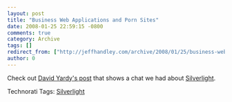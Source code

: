 ```yaml
---
layout: post
title: "Business Web Applications and Porn Sites"
date: 2008-01-25 22:59:15 -0800
comments: true
category: Archive
tags: []
redirect_from: ["http://jeffhandley.com/archive/2008/01/25/business-web-applications-and-porn-sites"]
author: 0
---
```

<!-- more -->
<p>Check out <a href="http://dyardy.spaces.live.com/blog/cns!812B0DF85863A595!293.entry" target="_blank">David Yardy's post</a> that shows a chat we had about <a href="http://silverlight.net/" target="_blank">Silverlight</a>.</p>  <div class="wlWriterSmartContent" id="scid:0767317B-992E-4b12-91E0-4F059A8CECA8:70cc3e0b-5e0e-4ff0-8105-46ae74e9a573" style="padding-right: 0px; display: inline; padding-left: 0px; padding-bottom: 0px; margin: 0px; padding-top: 0px">Technorati Tags: <a href="http://technorati.com/tags/Silverlight" rel="tag">Silverlight</a></div>

